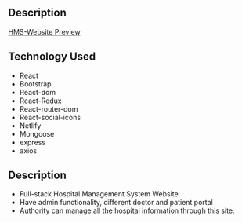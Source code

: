 ## Description

[HMS-Website Preview ](https://hms-website841.netlify.app) 

## Technology Used
* React
* Bootstrap
* React-dom
* React-Redux
* React-router-dom
* React-social-icons
* Netlify
* Mongoose
* express
* axios


## Description
* Full-stack Hospital Management System Website.
* Have admin functionality, different doctor and patient portal 
* Authority can manage all the hospital information through this site. 


